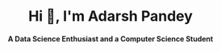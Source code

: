 <h1 align="center">Hi 👋, I'm Adarsh Pandey</h1>
<h4 align="center">A Data Science Enthusiast and a Computer Science Student</h4>

<p align="left">
</p>
